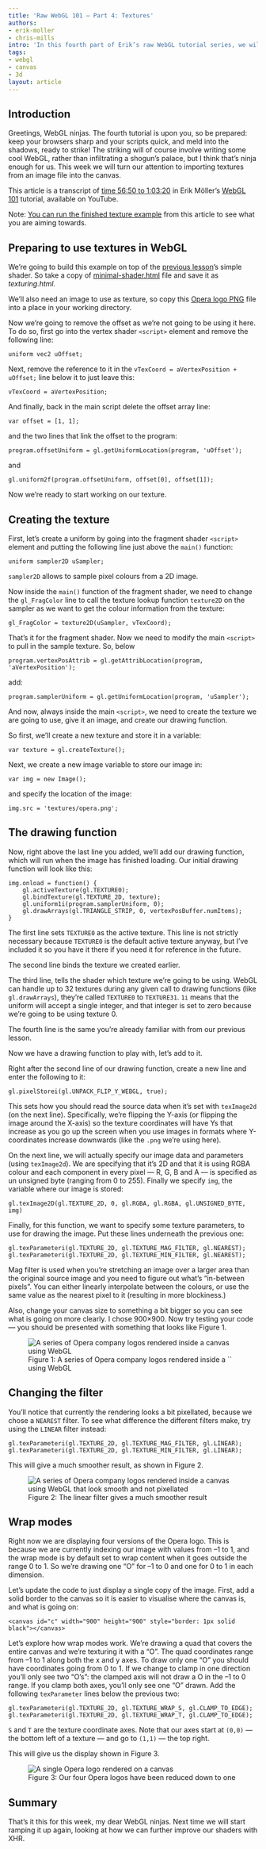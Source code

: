 ```yaml
---
title: 'Raw WebGL 101 — Part 4: Textures'
authors:
- erik-moller
- chris-mills
intro: 'In this fourth part of Erik’s raw WebGL tutorial series, we will turn our attention to importing textures from an image file into the canvas.'
tags:
- webgl
- canvas
- 3d
layout: article
---
```


## Introduction

Greetings, WebGL ninjas. The fourth tutorial is upon you, so be prepared: keep your browsers sharp and your scripts quick, and meld into the shadows, ready to strike! The striking will of course involve writing some cool WebGL, rather than infiltrating a shogun’s palace, but I think that’s ninja enough for us. This week we will turn our attention to importing textures from an image file into the canvas.

This article is a transcript of [time 56:50 to 1:03:20][1] in Erik Möller’s [WebGL 101][2] tutorial, available on YouTube.

[1]: http://www.youtube.com/watch?v=me3BviH3nZc&t=56m50s
[2]: http://www.youtube.com/watch?v=me3BviH3nZc

Note: [You can run the finished texture example][3] from this article to see what you are aiming towards.

[3]: /articles/raw-webgl-part-4-textures/texturing.html

## Preparing to use textures in WebGL

We’re going to build this example on top of the [previous lesson][4]’s simple shader. So take a copy of [minimal-shader.html][5] file and save it as _texturing.html._

[4]: /articles/raw-webgl-part-2-simple-shader/
[5]: /articles/raw-webgl-part-2-simple-shader/minimal-shader.html

We’ll also need an image to use as texture, so copy this [Opera logo PNG][6] file into a place in your working directory.

[6]: /articles/raw-webgl-part-4-textures/opera.png

Now we’re going to remove the offset as we’re not going to be using it here. To do so, first go into the vertex shader `<script>` element and remove the following line:

	uniform vec2 uOffset;

Next, remove the reference to it in the `vTexCoord = aVertexPosition + uOffset;` line below it to just leave this:

	vTexCoord = aVertexPosition;

And finally, back in the main script delete the offset array line:

	var offset = [1, 1];

and the two lines that link the offset to the program:

	program.offsetUniform = gl.getUniformLocation(program, 'uOffset');

and

	gl.uniform2f(program.offsetUniform, offset[0], offset[1]);

Now we’re ready to start working on our texture.

## Creating the texture

First, let’s create a uniform by going into the fragment shader `<script>` element and putting the following line just above the `main()` function:

	uniform sampler2D uSampler;

`sampler2D` allows to sample pixel colours from a 2D image.

Now inside the `main()` function of the fragment shader, we need to change the `gl_FragColor` line to call the texture lookup function `texture2D` on the sampler as we want to get the colour information from the texture:

	gl_FragColor = texture2D(uSampler, vTexCoord);

That’s it for the fragment shader. Now we need to modify the main `<script>` to pull in the sample texture. So, below

	program.vertexPosAttrib = gl.getAttribLocation(program, 'aVertexPosition');

add:

	program.samplerUniform = gl.getUniformLocation(program, 'uSampler');

And now, always inside the main `<script>`, we need to create the texture we are going to use, give it an image, and create our drawing function.

So first, we’ll create a new texture and store it in a variable:

	var texture = gl.createTexture();

Next, we create a new image variable to store our image in:

	var img = new Image();

and specify the location of the image:

	img.src = 'textures/opera.png';

## The drawing function

Now, right above the last line you added, we’ll add our drawing function, which will run when the image has finished loading. Our initial drawing function will look like this:

	img.onload = function() {
		gl.activeTexture(gl.TEXTURE0);
		gl.bindTexture(gl.TEXTURE_2D, texture);
		gl.uniform1i(program.samplerUniform, 0);
		gl.drawArrays(gl.TRIANGLE_STRIP, 0, vertexPosBuffer.numItems);
	}

The first line sets `TEXTURE0` as the active texture. This line is not strictly necessary because `TEXTURE0` is the default active texture anyway, but I’ve included it so you have it there if you need it for reference in the future.

The second line binds the texture we created earlier.

The third line, tells the shader which texture we’re going to be using. WebGL can handle up to 32 textures during any given call to drawing functions (like `gl.drawArrays`), they’re called `TEXTURE0` to `TEXTURE31`. `1i` means that the uniform will accept a single integer, and that integer is set to zero because we’re going to be using texture 0.

The fourth line is the same you’re already familiar with from our previous lesson.

Now we have a drawing function to play with, let’s add to it.

Right after the second line of our drawing function, create a new line and enter the following to it:

	gl.pixelStorei(gl.UNPACK_FLIP_Y_WEBGL, true);

This sets how you should read the source data when it’s set with `texImage2d` (on the next line). Specifically, we’re flipping the Y-axis (or flipping the image around the X-axis) so the texture coordinates will have Ys that increase as you go up the screen when you use images in formats where Y-coordinates increase downwards (like the `.png` we’re using here).

On the next line, we will actually specify our image data and parameters (using `texImage2d`). We are specifying that it’s 2D and that it is using RGBA colour and each component in every pixel — R, G, B and A — is specified as un unsigned byte (ranging from 0 to 255). Finally we specify `img`, the variable where our image is stored:

	gl.texImage2D(gl.TEXTURE_2D, 0, gl.RGBA, gl.RGBA, gl.UNSIGNED_BYTE, img)

Finally, for this function, we want to specify some texture parameters, to use for drawing the image. Put these lines underneath the previous one:

	gl.texParameteri(gl.TEXTURE_2D, gl.TEXTURE_MAG_FILTER, gl.NEAREST);
	gl.texParameteri(gl.TEXTURE_2D, gl.TEXTURE_MIN_FILTER, gl.NEAREST);

Mag filter is used when you’re stretching an image over a larger area than the original source image and you need to figure out what’s “in-between pixels”. You can either linearly interpolate between the colours, or use the same value as the nearest pixel to it (resulting in more blockiness.)

Also, change your canvas size to something a bit bigger so you can see what is going on more clearly. I chose 900×900. Now try testing your code — you should be presented with something that looks like Figure 1.

<figure id="figure-1">
	<img src="/articles/raw-webgl-part-4-textures/figure1.jpg" alt="A series of Opera company logos rendered inside a canvas using WebGL">
	<figcaption markdown="span">Figure 1: A series of Opera company logos rendered inside a `<canvas>` using WebGL</figcaption>
</figure>

## Changing the filter

You’ll notice that currently the rendering looks a bit pixellated, because we chose a `NEAREST` filter. To see what difference the different filters make, try using the `LINEAR` filter instead:

	gl.texParameteri(gl.TEXTURE_2D, gl.TEXTURE_MAG_FILTER, gl.LINEAR);
	gl.texParameteri(gl.TEXTURE_2D, gl.TEXTURE_MIN_FILTER, gl.LINEAR);

This will give a much smoother result, as shown in Figure 2.

<figure id="figure-2">
	<img src="/articles/raw-webgl-part-4-textures/figure2.jpg" alt="A series of Opera company logos rendered inside a canvas using WebGL that look smooth and not pixellated">
	<figcaption>Figure 2: The linear filter gives a much smoother result</figcaption>
</figure>

## Wrap modes

Right now we are displaying four versions of the Opera logo. This is because we are currently indexing our image with values from –1 to 1, and the wrap mode is by default set to wrap content when it goes outside the range 0 to 1. So we’re drawing one “O” for –1 to 0 and one for 0 to 1 in each dimension.

Let’s update the code to just display a single copy of the image. First, add a solid border to the canvas so it is easier to visualise where the canvas is, and what is going on:

	<canvas id="c" width="900" height="900" style="border: 1px solid black"></canvas>

Let’s explore how wrap modes work. We’re drawing a quad that covers the entire canvas and we’re texturing it with a “O”. The quad coordinates range from –1 to 1 along both the x and y axes. To draw only one “O” you should have coordinates going from 0 to 1. If we change to clamp in one direction you’ll only see two “O’s”: the clamped axis will not draw a O in the –1 to 0 range. If you clamp both axes, you’ll only see one “O” drawn. Add the following `texParameter` lines below the previous two:

	gl.texParameteri(gl.TEXTURE_2D, gl.TEXTURE_WRAP_S, gl.CLAMP_TO_EDGE);
	gl.texParameteri(gl.TEXTURE_2D, gl.TEXTURE_WRAP_T, gl.CLAMP_TO_EDGE);

`S` and `T` are the texture coordinate axes. Note that our axes start at `(0,0)` — the bottom left of a texture — and go to `(1,1)` — the top right.

This will give us the display shown in Figure 3.

<figure id="figure-3">
	<img src="/articles/raw-webgl-part-4-textures/figure3.jpg" alt="A single Opera logo rendered on a canvas">
	<figcaption>Figure 3: Our four Opera logos have been reduced down to one</figcaption>
</figure>

## Summary

That’s it this for this week, my dear WebGL ninjas. Next time we will start ramping it up again, looking at how we can further improve our shaders with XHR.
